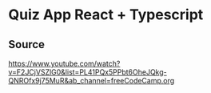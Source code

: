 # Quiz App React + Typescript

## Source

https://www.youtube.com/watch?v=F2JCjVSZlG0&list=PL41PQx5PPbt6OheJQkg-QNROfx9j75MuR&ab_channel=freeCodeCamp.org
